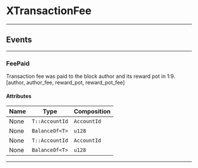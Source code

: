 
# XTransactionFee

---------
## Events

---------
### FeePaid
Transaction fee was paid to the block author and its reward pot in 1:9.
[author, author_fee, reward_pot, reward_pot_fee]
#### Attributes
| Name | Type | Composition
| -------- | -------- | -------- |
| None | `T::AccountId` | ```AccountId```
| None | `BalanceOf<T>` | ```u128```
| None | `T::AccountId` | ```AccountId```
| None | `BalanceOf<T>` | ```u128```

---------